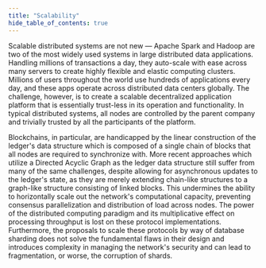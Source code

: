 ```yaml
---
title: "Scalability"
hide_table_of_contents: true
---
```


<head>
  <title>Scalability</title>
  <meta
    name="description"
    content=""
  />
</head>

<intro-end />

Scalable distributed systems are not new — Apache Spark and Hadoop are two of the most widely used systems in large distributed data
applications. Handling millions of transactions a day, they auto-scale with ease across many servers to create highly flexible
and elastic computing clusters. Millions of users throughout the world use hundreds of applications every day, and these apps
operate across distributed data centers globally. The challenge, however, is to create a scalable decentralized application platform
that is essentially trust-less in its operation and functionality. In typical distributed systems, all nodes are controlled by the parent
company and trivially trusted by all the participants of the platform.

Blockchains, in particular, are handicapped by the linear construction of
the ledger's data structure which is composed of a single chain of blocks that all nodes are required to synchronize with.
More recent approaches which utilize a Directed Acyclic Graph as the ledger data structure still suffer from many of
the same challenges, despite allowing for asynchronous updates to the ledger's state, as they are merely extending
chain-like structures to a graph-like structure consisting of linked blocks. This undermines the ability to horizontally
scale out the network's computational capacity, preventing consensus parallelization and distribution of load across nodes.
The power of the distributed computing paradigm and its multiplicative effect on processing throughput is lost on these protocol
implementations. Furthermore, the proposals to scale these protocols by way of database sharding does not solve the fundamental
flaws in their design and introduces complexity in managing the network's security and can lead to fragmentation, or worse,
the corruption of shards. 